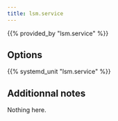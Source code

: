 ```yaml
---
title: lsm.service
---
```


{{% provided_by "lsm.service" %}}

## Options

{{% systemd_unit "lsm.service" %}}

## Additionnal notes

Nothing here.